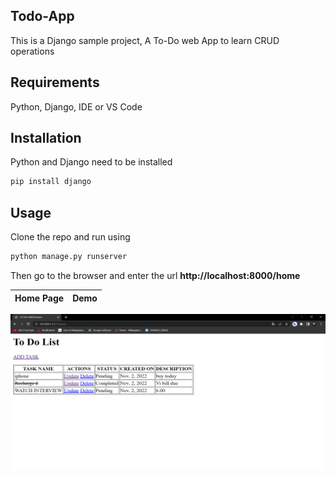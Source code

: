 ## Todo-App

This is a Django sample project, A To-Do web App to learn CRUD operations

## Requirements
 Python, Django, IDE or VS Code
 

## Installation

Python and Django need to be installed

```bash
pip install django
```

## Usage

Clone the repo and run using

```bash
python manage.py runserver
```

Then go to the browser and enter the url **http://localhost:8000/home**

Home Page             |  Demo
:-------------------------:|:-------------------------:
<p align="center">
  <img width="540" height="250" src="https://github.com/amalKuttuz/Todo-App/blob/main/Page%20not%20found%20at%20_%20-%20Google%20Chrome%2002-11-2022%2002_33_34.png"></img>
</p>
